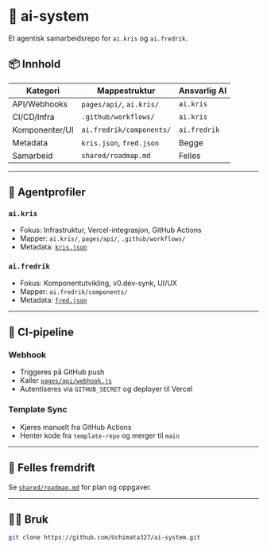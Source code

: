 # 🧠 ai-system

Et agentisk samarbeidsrepo for `ai.kris` og `ai.fredrik`.

## 📦 Innhold

| Kategori       | Mappestruktur             | Ansvarlig AI    |
|----------------|----------------------------|------------------|
| API/Webhooks   | `pages/api/`, `ai.kris/`   | `ai.kris`        |
| CI/CD/Infra    | `.github/workflows/`       | `ai.kris`        |
| Komponenter/UI | `ai.fredrik/components/`   | `ai.fredrik`     |
| Metadata       | `kris.json`, `fred.json`   | Begge            |
| Samarbeid      | `shared/roadmap.md`        | Felles            |

---

## 🤖 Agentprofiler

### `ai.kris`
- Fokus: Infrastruktur, Vercel-integrasjon, GitHub Actions
- Mapper: `ai.kris/`, `pages/api/`, `.github/workflows/`
- Metadata: [`kris.json`](ai.kris/kris.json)

### `ai.fredrik`
- Fokus: Komponentutvikling, v0.dev-synk, UI/UX
- Mapper: `ai.fredrik/components/`
- Metadata: [`fred.json`](ai.fredrik/fred.json)

---

## 🚀 CI-pipeline

### Webhook
- Triggeres på GitHub push
- Kaller [`pages/api/webhook.js`](pages/api/webhook.js)
- Autentiseres via `GITHUB_SECRET` og deployer til Vercel

### Template Sync
- Kjøres manuelt fra GitHub Actions
- Henter kode fra `template-repo` og merger til `main`

---

## 📍 Felles fremdrift
Se [`shared/roadmap.md`](shared/roadmap.md) for plan og oppgaver.

---

## 🧑‍💻 Bruk

```bash
git clone https://github.com/Uchimata327/ai-system.git
